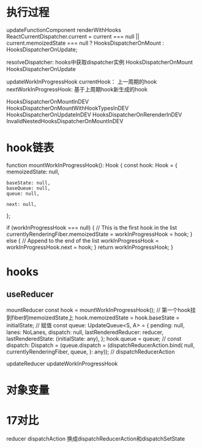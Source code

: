 # 执行过程
updateFunctionComponent
renderWithHooks
   ReactCurrentDispatcher.current =
      current === null || current.memoizedState === null
        ? HooksDispatcherOnMount
        : HooksDispatcherOnUpdate;


resolveDispatcher: hooks中获取dispatcher实例
  HooksDispatcherOnMount
  HooksDispatcherOnUpdate

updateWorkInProgressHook
  currentHook： 上一周期的hook
  nextWorkInProgressHook: 基于上周期hook新生成的hook


HooksDispatcherOnMountInDEV
HooksDispatcherOnMountWithHookTypesInDEV
HooksDispatcherOnUpdateInDEV
HooksDispatcherOnRerenderInDEV
InvalidNestedHooksDispatcherOnMountInDEV
# hook链表
function mountWorkInProgressHook(): Hook {
  const hook: Hook = {
    memoizedState: null,

    baseState: null,
    baseQueue: null,
    queue: null,

    next: null,
  };

  if (workInProgressHook === null) {
    // This is the first hook in the list
    currentlyRenderingFiber.memoizedState = workInProgressHook = hook;
  } else {
    // Append to the end of the list
    workInProgressHook = workInProgressHook.next = hook;
  }
  return workInProgressHook;
}

# hooks
## useReducer
mountReducer
  const hook = mountWorkInProgressHook(); // 第一个hook挂到fiber的memoizedState上
  hook.memoizedState = hook.baseState = initialState; // 赋值
  const queue: UpdateQueue<S, A> = {
    pending: null,
    lanes: NoLanes,
    dispatch: null,
    lastRenderedReducer: reducer,
    lastRenderedState: (initialState: any),
  };
  hook.queue = queue; //
  const dispatch: Dispatch<A> = (queue.dispatch = (dispatchReducerAction.bind(
    null,
    currentlyRenderingFiber,
    queue,
  ): any)); // dispatchReducerAction

updateReducer
  updateWorkInProgressHook

# 对象变量


# 17对比
reducer
dispatchAction 换成dispatchReducerAction和dispatchSetState
